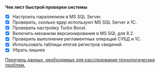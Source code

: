 **Чек лист быстрой проверки системы** 

- [x] Настроить параллелизм в MS SQL Server.
- [x] Проверить, сколько ядер используют MS SQL Server и 1С.
- [x] Проверить настройку Turbo Boost.
- [x] Включить механизм версионирования в MS SQL для 8.2.
- [x] Проверить выполнение регламентных операций СУБД и 1С.
- [x] Использовать таблицы итогов регистров сведений.
- [x] Убрать лишнее

[Перечень данных, необходимых для расследования технологических проблем.](https://its.1c.ru/db/metod8dev#content:6005:hdoc) 




